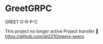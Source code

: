# GreetGRPC
GREET  G-R-P-C  

This project no longer active 
Project transfer 🦖  https://github.com/ali2210/peers-peers
